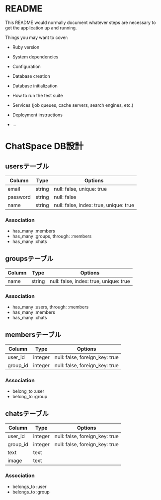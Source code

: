 # README

This README would normally document whatever steps are necessary to get the
application up and running.

Things you may want to cover:

* Ruby version

* System dependencies

* Configuration

* Database creation

* Database initialization

* How to run the test suite

* Services (job queues, cache servers, search engines, etc.)

* Deployment instructions

* ...

# ChatSpace DB設計

## usersテーブル
|Column|Type|Options|
|------|----|-------|
|email|string|null: false, unique: true|
|password|string|null: false|
|name|string|null: false, index: true, unique: true|
### Association
- has_many :members
- has_many :groups, through: :members
- has_many :chats

## groupsテーブル
|Column|Type|Options|
|------|----|-------|
|name|string|null: false, index: true, unique: true|
### Association
- has_many :users, through: :members
- has_many :members
- has_many :chats

## membersテーブル
|Column|Type|Options|
|------|----|-------|
|user_id|integer|null: false, foreign_key: true|
|group_id|integer|null: false, foreign_key: true|
### Association
- belong_to :user
- belong_to :group

## chatsテーブル
|Column|Type|Options|
|------|----|-------|
|user_id|integer|null: false, foreign_key: true|
|group_id|integer|null: false, foreign_key: true|
|text|text||
|image|text||

### Association
- belongs_to :user
- belongs_to :group